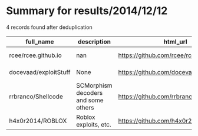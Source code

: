 
# Summary for results/2014/12/12
    
4 records found after deduplication

| full_name | description | html_url | matched_list | matched_count | pushed_at | size | stargazers_count | language | forks_count |
|-----------------------|-------------------------------------|------------------------------------------|----------------|-----------------|---------------------------|--------|--------------------|------------|---------------|
| rcee/rcee.github.io | nan | https://github.com/rcee/rcee.github.io | ['rce'] | 1 | 2014-12-12 00:08:19+00:00 | 436 | 0 | CSS | 0 |
| docevaad/exploitStuff | None | https://github.com/docevaad/exploitStuff | ['exploit'] | 1 | 2014-12-12 05:18:48+00:00 | 132 | 0 | Assembly | 0 |
| rrbranco/Shellcode | SCMorphism decoders and some others | https://github.com/rrbranco/Shellcode | ['shellcode'] | 1 | 2014-12-12 07:55:43+00:00 | 132 | 3 | C | 2 |
| h4x0r2014/ROBLOX | Roblox exploits, etc. | https://github.com/h4x0r2014/ROBLOX | ['exploit'] | 1 | 2014-12-12 20:27:28+00:00 | 0 | 0 | | 0 |
